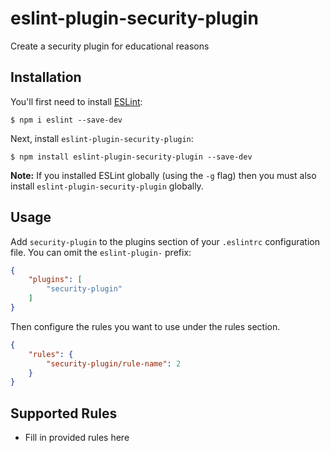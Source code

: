 # eslint-plugin-security-plugin

Create a security plugin for educational reasons

## Installation

You'll first need to install [ESLint](http://eslint.org):

```
$ npm i eslint --save-dev
```

Next, install `eslint-plugin-security-plugin`:

```
$ npm install eslint-plugin-security-plugin --save-dev
```

**Note:** If you installed ESLint globally (using the `-g` flag) then you must also install `eslint-plugin-security-plugin` globally.

## Usage

Add `security-plugin` to the plugins section of your `.eslintrc` configuration file. You can omit the `eslint-plugin-` prefix:

```json
{
    "plugins": [
        "security-plugin"
    ]
}
```


Then configure the rules you want to use under the rules section.

```json
{
    "rules": {
        "security-plugin/rule-name": 2
    }
}
```

## Supported Rules

* Fill in provided rules here





